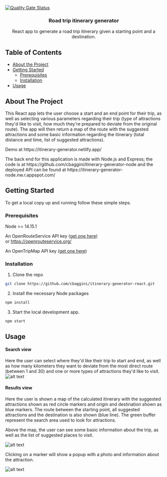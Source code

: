 [![Quality Gate Status](https://sonarcloud.io/api/project_badges/measure?project=cbaggini_itinerary-generator-react&metric=alert_status)](https://sonarcloud.io/dashboard?id=cbaggini_itinerary-generator-react)

<p align="center">

  <h3 align="center">Road trip itinerary generator</h3>

  <p align="center">
    React app to generate a road trip itinerary given a starting point and a destination.
  </p>
</p>

<!-- TABLE OF CONTENTS -->

## Table of Contents

- [About the Project](#about-the-project)
- [Getting Started](#getting-started)
  - [Prerequisites](#prerequisites)
  - [Installation](#installation)
- [Usage](#usage)

<!-- ABOUT THE PROJECT -->

## About The Project

<p>This React app lets the user choose a start and an end point for their trip, as well as selecting various parameters regarding their trip (type of attractions they'd like to visit, how much they're prepared to deviate from the original route). The app will then return a map of the route with the suggested attractions and some basic information regarding the itinerary (total distance and time, list of suggested attractions). </p>

<p>Demo at https://itinerary-generator.netlify.app/</p>

<p> The back end for this application is made with Node.js and Express; the code is at https://github.com/cbaggini/itinerary-generator-node and the deployed API can be found at https://itinerary-generator-node.nw.r.appspot.com/ </p>

<!-- GETTING STARTED -->

## Getting Started

To get a local copy up and running follow these simple steps.

### Prerequisites

Node >= 14.15.1<br>

An OpenRouteService API key ([get one here](https://openrouteservice.org/dev/#/signup))<br> or https://openrouteservice.org/

An OpenTripMap API key ([get one here](https://opentripmap.io/register))

### Installation

1. Clone the repo

```sh
git clone https://github.com/cbaggini/itinerary-generator-react.git
```

2. Install the necessary Node packages

```sh
npm install
```

3. Start the local development app.

```sh
npm start
```

<!-- USAGE EXAMPLES -->

## Usage

#### Search view

Here the user can select where they'd like their trip to start and end, as well as how many kilometers they want to deviate from the most direct route (between 1 and 30) and one or more types of attractions they'd like to visit.
![alt text](https://github.com/cbaggini/itinerary-generator-react/blob/master/search.png?raw=true)

#### Results view

<p>Here the user is shown a map of the calculated itinerary with the suggested attractions shown as red circle markers and origin and destination shown as blue markers. The route between the starting point, all suggested attractions and the destination is also shown (blue line). The green buffer represent the search area used to look for attractions.</p>
<p>Above the map, the user can see some basic information about the trip, as well as the list of suggested places to visit.</p>

![alt text](https://github.com/cbaggini/itinerary-generator-react/blob/master/result.png?raw=true)

<p>Clicking on a marker will show a popup with a photo and information about the attraction.</p>

![alt text](https://github.com/cbaggini/itinerary-generator-react/blob/master/popup.png?raw=true)
